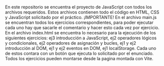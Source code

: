 En este repositorio se encuentra el proyecto de JavaScript con todos los archivos requeridos. Estos archivos contienen todo el código en HTML, CSS y JavaScript solicitado por el práctico.
¡IMPORTANTE! En el archivo main.js se encuentran todos los ejercicios correspondientes, para poder ejecutar cada uno hay que sacarle el comentario y hacer esto cada vez por ejercicio.
En el archivo index.html se encuentra lo necesario para la ejecución de los siguientes ejercicios: ej3 introducción a JavaScript, ej2 operadores lógicos y condicionales, ej2 operadores de asignación y bucles, ej1 y ej2 introducción al DOM, ej1 y ej2 eventos en DOM, ej1 localStorage. Cada uno de estos contara con un botón que ejecuta lo solicitado por el enunciado.
Todos los ejercicios pueden montarse desde la pagina montada con Vite.
  
